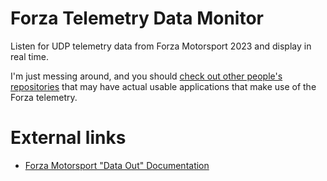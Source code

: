 # Forza Telemetry Data Monitor
Listen for UDP telemetry data from Forza Motorsport 2023 and display in real time.

I'm just messing around, and you should [check out other people's repositories](https://github.com/search?q=forza+telemetry+stars%3A%3E0&type=repositories&s=updated&o=desc) that may have actual usable applications that make use of the Forza telemetry.


# External links
* [Forza Motorsport "Data Out" Documentation](https://support.forzamotorsport.net/hc/en-us/articles/21742934024211-Forza-Motorsport-Data-Out-Documentation)
